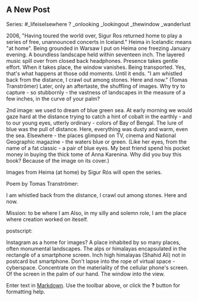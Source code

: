 ## A New Post

Series: #_lifeiselsewhere ?
_onlooking
_lookingout
_thewindow
_wanderlust

2006, 
"Having toured the world over, Sigur Ros returned home to play a series of free, unannounced concerts in Iceland." Heima in Icelandic means "at home". 
Being grounded in Warsaw I put on Heima one freezing January evening. A boundless landscape held within seventeen inch. The layered music spill over from closed back headphones. Presence takes gentle effort. When it takes place, the window vanishes. Being transported. Yes, that's what happens at those odd moments. Until it ends. "I am whistled back from the distance,
I crawl out among stones. Here and now." (Tomas Tranströmer) Later, only an aftertaste, the shuffling of images.
Why try to capture - so stubbornly - the vastness of landscapes in the measure of a few inches, in the curve of your palm?

2nd image:
we used to dream of blue green sea. At early morning we would gaze hard at the distance trying to catch a hint of cobalt in the earthly - and to our young eyes, utterly ordinary -  colors of Bay of Bengal. The lure of blue was the pull of distance. Here, everything was dusty and warm, even the sea. Elsewhere - the places glimpsed on TV, cinema and National Geographic magazine - the waters blue or green. (Like her eyes, from the name of a fat classic - a pair of blue eyes. My best friend spend his pocket money in buying the thick tome of Anna Karenina. Why did you buy this book? Because of the image on its cover.)  

Images from Heima (at home) by Sigur Rós will open the series. 

Poem by Tomas Tranströmer:

I am whistled back from the distance,
I crawl out among stones. Here and now.

Mission: to be where I am
Also, in my silly and solemn role,
I am the place
where creation worked on iteself.

postscript:

Instagram as a home for images? A place inhabited by so many places, often monumental landscapes. The alps or himalayas encapsulated in the rectangle of a smartphone screen. Inch high himalayas (Shahid Ali) not in postcard but smartphone. Don't lapse into the rope of virtual space - cyberspace. Concentrate on the materiality of the cellular phone's screen. Of the screen in the palm of our hand. The window into the view. 



Enter text in [Markdown](http://daringfireball.net/projects/markdown/). Use the toolbar above, or click the **?** button for formatting help.
